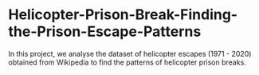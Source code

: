 # Helicopter-Prison-Break-Finding-the-Prison-Escape-Patterns
In this project, we analyse the dataset of helicopter escapes (1971 - 2020) obtained from Wikipedia to find the patterns of helicopter prison breaks.
